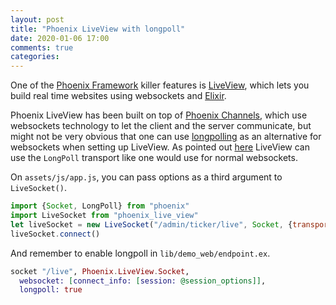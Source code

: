 ```yaml
---
layout: post
title: "Phoenix LiveView with longpoll"
date: 2020-01-06 17:00
comments: true
categories:
---
```


One of the [Phoenix Framework](https://www.phoenixframework.org/) killer features is [LiveView](https://github.com/phoenixframework/phoenix_live_view), which lets you build real time websites using websockets and [Elixir](https://elixir-lang.org/).

Phoenix LiveView has been built on top of [Phoenix Channels](https://hexdocs.pm/phoenix/channels.html), which use websockets technology to let the client and the server communicate, but might not be very obvious that one can use [longpolling](https://en.wikipedia.org/wiki/Push_technology#Long_polling) as an alternative for websockets when setting up LiveView. As pointed out [here](https://elixirforum.com/t/live-view-fallback-with-no-websocket/26068) LiveView can use the `LongPoll` transport like one would use for normal websockets.

On `assets/js/app.js`, you can pass options as a third argument to `LiveSocket()`.

```js
import {Socket, LongPoll} from "phoenix"
import LiveSocket from "phoenix_live_view"
let liveSocket = new LiveSocket("/admin/ticker/live", Socket, {transport: LongPoll})
liveSocket.connect()
```

And remember to enable longpoll in `lib/demo_web/endpoint.ex`.

```elixir
socket "/live", Phoenix.LiveView.Socket,
  websocket: [connect_info: [session: @session_options]],
  longpoll: true
```
